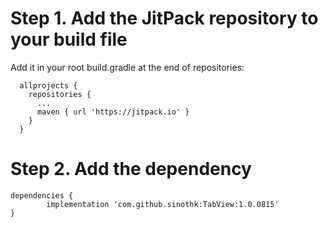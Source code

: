 # Step 1. Add the JitPack repository to your build file

  Add it in your root build.gradle at the end of repositories:

      allprojects {
        repositories {
          ...
          maven { url 'https://jitpack.io' }
        }
      }
      
# Step 2. Add the dependency

    dependencies {
            implementation 'com.github.sinothk:TabView:1.0.0815'
    }
